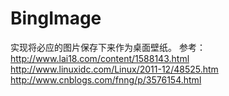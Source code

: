 # BingImage
实现将必应的图片保存下来作为桌面壁纸。
参考：
http://www.lai18.com/content/1588143.html
http://www.linuxidc.com/Linux/2011-12/48525.htm
http://www.cnblogs.com/fnng/p/3576154.html
